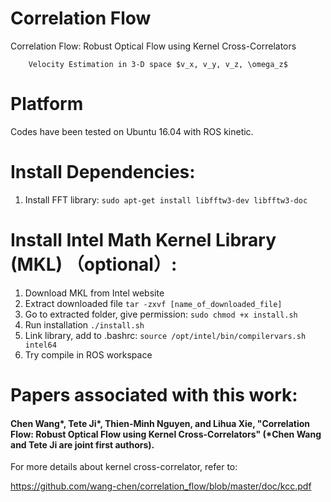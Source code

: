 # Correlation Flow
Correlation Flow: Robust Optical Flow using Kernel Cross-Correlators
```
    Velocity Estimation in 3-D space $v_x, v_y, v_z, \omega_z$
```
# Platform
  Codes have been tested on Ubuntu 16.04 with ROS kinetic.
  
# Install Dependencies:
  1. Install FFT library: 
	```
	sudo apt-get install libfftw3-dev libfftw3-doc
	```

# Install Intel Math Kernel Library (MKL) （optional）:

  1. Download MKL from Intel website
  2. Extract downloaded file 
  	```
  	tar -zxvf [name_of_downloaded_file]
  	```
  3. Go to extracted folder, give permission: 
  	```
  	sudo chmod +x install.sh
  	```
  4. Run installation 
	```
  	./install.sh
  	```
  5. Link library, add to .bashrc: 
  	```
  	source /opt/intel/bin/compilervars.sh intel64
  	```
  6. Try compile in ROS workspace

# Papers associated with this work:
#### Chen Wang*, Tete Ji*, Thien-Minh Nguyen, and Lihua Xie, "Correlation Flow: Robust Optical Flow using Kernel Cross-Correlators" (*Chen Wang and Tete Ji are joint first authors).

For more details about kernel cross-correlator, refer to:

https://github.com/wang-chen/correlation_flow/blob/master/doc/kcc.pdf
